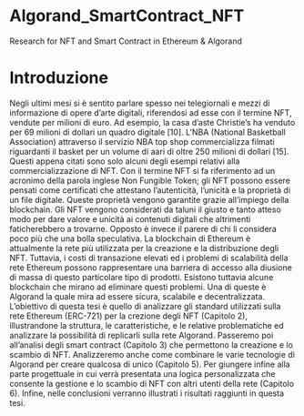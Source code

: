 # Algorand_SmartContract_NFT
Research for NFT and Smart Contract in Ethereum &amp; Algorand 

# Introduzione
Negli ultimi mesi si è sentito parlare spesso nei telegiornali e mezzi di informazione
di opere d’arte digitali, riferendosi ad esse con il termine NFT, vendute per milioni
di euro. Ad esempio, la casa d’aste Christie’s ha venduto per 69 milioni di dollari un
quadro digitale [10]. L’NBA (National Basketball Association) attraverso il servizio
NBA top shop commercializza filmati riguardanti il basket per un volume di aari di
oltre 250 milioni di dollari [15]. Questi appena citati sono solo alcuni degli esempi
relativi alla commercializzazione di NFT.
Con il termine NFT si fa riferimento ad un acronimo della parola inglese Non Fungible
Token; gli NFT possono essere pensati come certificati che attestano l’autenticità,
l’unicità e la proprietà di un file digitale. Queste proprietà vengono garantite grazie
all’impiego della blockchain. Gli NFT vengono considerati da taluni il giusto e
tanto atteso modo per dare valore e unicità ai contenuti digitali che altrimenti
faticherebbero a trovarne. Opposto è invece il parere di chi li considera poco più che
una bolla speculativa.
La blockchain di Ethereum è attualmente la rete più utilizzata per la creazione e
la distribuzione degli NFT. Tuttavia, i costi di transazione elevati ed i problemi di
scalabilità della rete Ethereum possono rappresentare una barriera di accesso alla
diusione di massa di questo particolare tipo di prodotti. Esistono tuttavia alcune
blockchain che mirano ad eliminare questi problemi. Una di queste è Algorand la
quale mira ad essere sicura, scalabile e decentralizzata.
L’obiettivo di questa tesi è quello di analizzare gli standard utilizzati sulla rete
Ethereum (ERC-721) per la crezione degli NFT (Capitolo 2), illustrandone la
struttura, le caratteristiche, e le relative problematiche ed analizzare la possibilità di
replicarli sulla rete Algorand. Passeremo poi all’analisi degli smart contract (Capitolo
3) che permettono la creazione e lo scambio di NFT. Analizzeremo anche come
combinare le varie tecnologie di Algorand per creare qualcosa di unico (Capitolo
5). Per giungere infine alla parte progettuale in cui verrà presentata una logica
personalizzata che consente la gestione e lo scambio di NFT con altri utenti della
rete (Capitolo 6). Infine, nelle conclusioni verranno illustrati i risultati raggiunti in
questa tesi.
